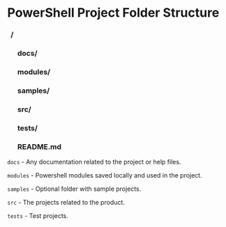 # PowerShell Project Folder Structure
### &nbsp; /
### &nbsp; &nbsp; &nbsp; docs/
### &nbsp; &nbsp; &nbsp; modules/
### &nbsp; &nbsp; &nbsp; samples/
### &nbsp; &nbsp; &nbsp; src/
### &nbsp; &nbsp; &nbsp; tests/
### &nbsp; &nbsp; &nbsp; README.md

`docs` - Any documentation related to the project or help files.  

`modules` - Powershell modules saved locally and used in the project.  

`samples` - Optional folder with sample projects.  

`src` - The projects related to the product.  

`tests` - Test projects.

